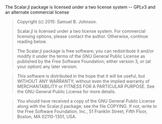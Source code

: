 The Scalar.jl package is licensed under a two license system -- GPLv3 and an alternate commercial license

> Copyright (c) 2015: Samuel B. Johnson.
>
> Scalar.jl is licensed under a two license system.  For commercial 
> licensing options, please contact the author.  Otherwise, continue
> reading below.
>
> The Scalar.jl package is free software; you can redistribute it and/or modify
> it under the terms of the GNU General Public License as published by
> the Free Software Foundation; either version 3, or (at your option)
> any later version.

> This software is distributed in the hope that it will be useful,
> but WITHOUT ANY WARRANTY; without even the implied warranty of
> MERCHANTABILITY or FITNESS FOR A PARTICULAR PURPOSE.  See the
> GNU General Public License for more details.

> You should have received a copy of the GNU General Public License
> along with the Scalar.jl package; see the file COPYING.  If not, write to
> the Free Software Foundation, Inc., 51 Franklin Street, Fifth Floor,
> Boston, MA 02110-1301, USA.
